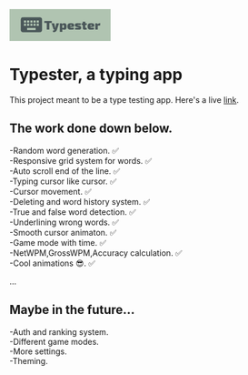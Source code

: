 ![plot](./typester_icon.png)

# Typester, a typing app

This project meant to be a type testing app. Here's a live [link](https://typester.vercel.app).

## The work done down below.

-Random word generation. ✅  
-Responsive grid system for words. ✅  
-Auto scroll end of the line. ✅  
-Typing cursor like cursor. ✅  
-Cursor movement. ✅  
-Deleting and word history system. ✅  
-True and false word detection. ✅  
-Underlining wrong words. ✅  
-Smooth cursor animaton. ✅  
-Game mode with time. ✅  
-NetWPM,GrossWPM,Accuracy calculation. ✅  
-Cool animations 😎. ✅

...

## Maybe in the future...

-Auth and ranking system.  
-Different game modes.  
-More settings.  
-Theming.

